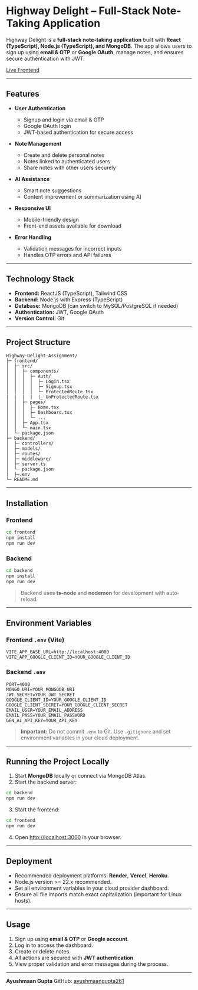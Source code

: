 # Highway Delight – Full-Stack Note-Taking Application

Highway Delight is a **full-stack note-taking application** built with **React (TypeScript), Node.js (TypeScript), and MongoDB**. The app allows users to sign up using **email & OTP** or **Google OAuth**, manage notes, and ensures secure authentication with JWT.


[Live Frontend](https://ayushmaangupta261.github.io/Highway-Delight-Assignment/)



---

## Features

* **User Authentication**

  * Signup and login via email & OTP
  * Google OAuth login
  * JWT-based authentication for secure access

* **Note Management**

  * Create and delete personal notes
  * Notes linked to authenticated users
  * Share notes with other users securely

* **AI Assistance**

  * Smart note suggestions
  * Content improvement or summarization using AI

* **Responsive UI**

  * Mobile-friendly design
  * Front-end assets available for download
  
* **Error Handling**

  * Validation messages for incorrect inputs
  * Handles OTP errors and API failures

---


## Technology Stack

* **Frontend:** ReactJS (TypeScript), Tailwind CSS
* **Backend:** Node.js with Express (TypeScript)
* **Database:** MongoDB (can switch to MySQL/PostgreSQL if needed)
* **Authentication:** JWT, Google OAuth
* **Version Control:** Git

---

## Project Structure

```
Highway-Delight-Assignment/
├─ frontend/
│  ├─ src/
│  │  ├─ components/
│  │  │  ├─ Auth/
│  │  │  │  ├─ Login.tsx
│  │  │  │  ├─ Signup.tsx
│  │  │  │  └─ ProtectedRoute.tsx
|  |  |  |  |_ UnProtectedRoute.tsx
│  │  ├─ pages/
│  │  │  ├─ Home.tsx
│  │  │  ├─ Dashboard.tsx
│  │  │  └─ ...
│  │  ├─ App.tsx
│  │  └─ main.tsx
│  └─ package.json
├─ backend/
│  ├─ controllers/
│  ├─ models/
│  ├─ routes/
│  ├─ middleware/
│  ├─ server.ts
│  └─ package.json
|  ├─.env
└─ README.md
```

---

## Installation

### Frontend

```bash
cd frontend
npm install
npm run dev
```

### Backend

```bash
cd backend
npm install
npm run dev
```

> Backend uses **ts-node** and **nodemon** for development with auto-reload.

---

## Environment Variables

### Frontend `.env` (Vite)

```env
VITE_APP_BASE_URL=http://localhost:4000
VITE_APP_GOOGLE_CLIENT_ID=YOUR_GOOGLE_CLIENT_ID
```

### Backend `.env`

```env
PORT=4000
MONGO_URI=YOUR_MONGODB_URI
JWT_SECRET=YOUR_JWT_SECRET
GOOGLE_CLIENT_ID=YOUR_GOOGLE_CLIENT_ID
GOOGLE_CLIENT_SECRET=YOUR_GOOGLE_CLIENT_SECRET
EMAIL_USER=YOUR_EMAIL_ADDRESS
EMAIL_PASS=YOUR_EMAIL_PASSWORD
GEN_AI_API_KEY=YOUR_API_KEY
```

> **Important:** Do not commit `.env` to Git. Use `.gitignore` and set environment variables in your cloud deployment.

---

## Running the Project Locally

1. Start **MongoDB** locally or connect via MongoDB Atlas.
2. Start the backend server:

```bash
cd backend
npm run dev
```

3. Start the frontend:

```bash
cd frontend
npm run dev
```

4. Open [http://localhost:3000](http://localhost:3000) in your browser.

---

## Deployment

* Recommended deployment platforms: **Render**, **Vercel**, **Heroku**.
* Node.js version >= 22.x recommended.
* Set all environment variables in your cloud provider dashboard.
* Ensure all file imports match exact capitalization (important for Linux hosts).

---

## Usage

1. Sign up using **email & OTP** or **Google account**.
2. Log in to access the dashboard.
3. Create or delete notes.
4. All actions are secured with **JWT authentication**.
5. View proper validation and error messages during the process.

---



**Ayushmaan Gupta**
GitHub: [ayushmaangupta261](https://github.com/ayushmaangupta261)
